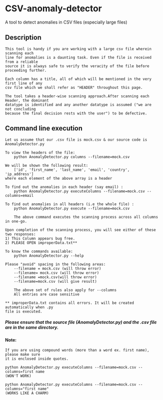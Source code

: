 <h1>CSV-anomaly-detector </h1>
	A tool to detect anomalies in CSV files (especially large files)

<h2> Description </h2>

	This tool is handy if you are working with a large csv file wherein scanning each
	line for anomalies is a daunting task. Even if the file is received from a reliable
	source it is always safe to verify the veracity of the file before proceeding further.

	Each column has a title, all of which will be mentioned in the very first line of any 
	csv file which we shall refer as "HEADER" throughout this page.

	The tool takes a header-wise scanning approach.After scanning each Header, the dominant
	datatype is identified and any another datatype is assumed ("we are not concluding 
	because the final decision rests with the user") to be defective. 

<h2> Command line execution </h2>

	Let us assume that our .csv file is mock.csv & our source code is AnomalyDetector.py
	
	To view the headers of the file:	
		python AnomalyDetector.py columns --filename=mock.csv

	We will be shown the following result:
		['id', 'first_name', 'last_name', 'email', 'country', 'ip_address']
	where each element of the above array is a header
	
	To find out the anomalies in each header (say email) :
		python AnomalyDetector.py executeColumns --filename=mock.csv --columns=email

	To find out anomalies in all headers (i.e the whole file) :
		python AnomalyDetector.py execute --filename=mock.csv

		The above command executes the scanning process across all columns in one-go.

	Upon completion of the scanning process, you will see either of these two responses:
	1) This Column appears bug free.
	2) PLEASE OPEN improperData.txt** 

	To know the commands available:
		python AnomalyDetector.py --help

	Please "avoid" spacing in the following areas:
		--filename = mock.csv (will throw error)
		--filename= mock.csv (will throw error)
		--filename =mock.csv(will throw error)
		--filename=mock.csv (will give result)

		The above set of rules also apply for --columns
		All entries are case sensitive

	** improperData.txt contains all errors. It will be created automatically when .py
	file is executed.

<h5> Please ensure that the source file (AnomalyDetector.py) and the .csv file are in the 
same directory. </h5>

<h4> Note: </h4>

	If you are using compound words (more than a word ex. first name), please make sure 
	it is enclosed inside quotes.

	python AnomalyDetector.py executeColumns --filename=mock.csv --columns=first name 
	(WON'T WORK)

	python AnomalyDetector.py executeColumns --filename=mock.csv --columns="first name" 
	(WORKS LIKE A CHARM)